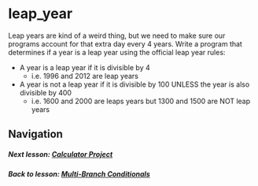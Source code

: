 # leap_year
Leap years are kind of a weird thing, but we need to make sure our programs account for that extra day every 4 years. Write a program that determines if a year is a leap year using the official leap year rules:  

- A year is a leap year if it is divisible by 4  
  - i.e. 1996 and 2012 are leap years
- A year is not a leap year if it is divisible by 100 UNLESS the year is also divisible by 400
  - i.e. 1600 and 2000 are leaps years but 1300 and 1500 are NOT leap years  

## Navigation  
##### Next lesson: [Calculator Project](https://github.com/Coderdotnew/intro_web_apps_acp/tree/master/03_class/03_calculator)  
##### Back to lesson: [Multi-Branch Conditionals](https://github.com/Coderdotnew/intro_web_apps_acp/tree/master/03_class/02_multiple_branches)      